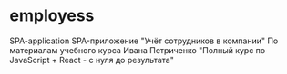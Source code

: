 # employess
SPA-application
SPA-приложение "Учёт сотрудников в компании"
По материалам учебного курса Ивана Петриченко "Полный курс по JavaScript + React - с нуля до результата"
